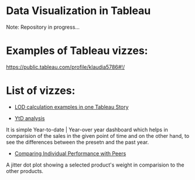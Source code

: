 # Data Visualization in Tableau
Note: Repository in progress...

# Examples of Tableau vizzes:
https://public.tableau.com/profile/klaudia5786#!/

# List of vizzes:
* [LOD calculation examples in one Tableau Story](https://public.tableau.com/profile/klaudia5786#!/vizhome/LODExamples_16134761222330/TableauStory)

* [YtD analysis](https://public.tableau.com/profile/klaudia5786#!/vizhome/YTDDashboardforSUPERSTORE/Dashboard)

It is simple Year-to-date | Year-over year dashboard which helps in comparision of the sales in the given point of time and on the other hand, to see the differences between the presetn and the past year.
* [Comparing Individual Performance with Peers](https://public.tableau.com/profile/klaudia5786#!/vizhome/ProductWeightComparison/Summary)

A jitter dot plot showing a selected product's weight in comparision to the other products.
